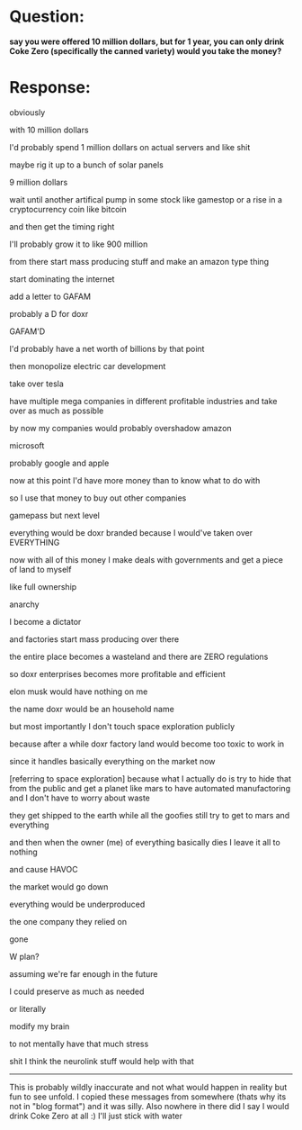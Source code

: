 # Question:
**say you were offered 10 million dollars, but for 1 year, you can only drink Coke Zero (specifically the canned variety)
would you take the money?**

# Response:
obviously

with 10 million dollars

I'd probably spend 1 million dollars on actual servers and like shit

maybe rig it up to a bunch of solar panels

9 million dollars

wait until another artifical pump in some stock like gamestop or a rise in a cryptocurrency coin like bitcoin

and then get the timing right

I'll probably grow it to like 900 million

from there start mass producing stuff and make an amazon type thing

start dominating the internet

add a letter to GAFAM

probably a D for doxr

GAFAM'D

I'd probably have a net worth of billions by that point

then monopolize electric car development

take over tesla

have multiple mega companies in different profitable industries and take over as much as possible

by now my companies would probably overshadow amazon

microsoft

probably google and apple

now at this point I'd have more money than to know what to do with

so I use that money to buy out other companies

gamepass but next level

everything would be doxr branded because I would've taken over EVERYTHING

now with all of this money I make deals with governments and get a piece of land to myself

like full ownership

anarchy

I become a dictator

and factories start mass producing over there

the entire place becomes a wasteland and there are ZERO regulations

so doxr enterprises becomes more profitable and efficient

elon musk would have nothing on me

the name doxr would be an household name

but most importantly I don't touch space exploration publicly

because after a while doxr factory land would become too toxic to work in

since it handles basically everything on the market now

[referring to space exploration] because what I actually do is try to hide that from the public and get a planet like mars to have automated manufactoring and I don't have to worry about waste

they get shipped to the earth while all the goofies still try to get to mars and everything

and then when the owner (me) of everything basically dies I leave it all to nothing

and cause HAVOC

the market would go down

everything would be underproduced

the one company they relied on

gone

W plan?

assuming we're far enough in the future

I could preserve as much as needed

or literally

modify my brain

to not mentally have that much stress

shit I think the neurolink stuff would help with that

<hr>

This is probably wildly inaccurate and not what would happen in reality but fun to see unfold. I copied these messages from somewhere (thats why its not in "blog format") and it was silly. Also nowhere in there did I say I would drink Coke Zero at all :) I'll just stick with water
